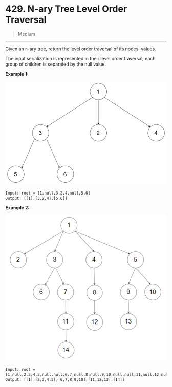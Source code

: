 # 429. N-ary Tree Level Order Traversal

> Medium

------

Given an `n`-ary tree, return the level order traversal of its nodes' values.

The input serialization is represented in their level order traversal, each group of children is separated by the null value.

**Example 1:**

![tree-1](images/tree-1.png)

```
Input: root = [1,null,3,2,4,null,5,6]
Output: [[1],[3,2,4],[5,6]]
```

**Example 2:**

![tree-2](images/tree-2.png)

```
Input: root = [1,null,2,3,4,5,null,null,6,7,null,8,null,9,10,null,null,11,null,12,null,13,null,null,14]
Output: [[1],[2,3,4,5],[6,7,8,9,10],[11,12,13],[14]]
```